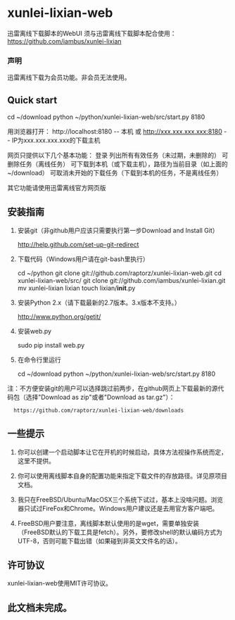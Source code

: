 xunlei-lixian-web
=================

迅雷离线下载脚本的WebUI
须与迅雷离线下载脚本配合使用： https://github.com/iambus/xunlei-lixian

### 声明
迅雷离线下载为会员功能。非会员无法使用。

Quick start
-----------

cd ~/download
python ~/python/xunlei-lixian-web/src/start.py 8180

用浏览器打开：
http://localhost:8180  --  本机
或
http://xxx.xxx.xxx.xxx:8180  --  IP为xxx.xxx.xxx.xxx的下载主机

网页只提供以下几个基本功能：
登录
列出所有有效任务（未过期，未删除的）
可删除任务（离线任务）
可下载到本机（或下载主机），路径为当前目录（如上面的~/download）
可取消未开始的下载任务（下载到本机的任务，不是离线任务）

其它功能请使用迅雷离线官方网页版

安装指南
--------

1. 安装git（非github用户应该只需要执行第一步Download and Install Git）

      http://help.github.com/set-up-git-redirect

2. 下载代码（Windows用户请在git-bash里执行）

      cd ~/python
      git clone git://github.com/raptorz/xunlei-lixian-web.git
      cd xunlei-lixian-web/src/
      git clone git://github.com/iambus/xunlei-lixian.git
      mv xunlei-lixian lixian
      touch lixian/__init__.py

3. 安装Python 2.x（请下载最新的2.7版本。3.x版本不支持。）

      http://www.python.org/getit/

4. 安装web.py

      sudo pip install web.py

5. 在命令行里运行

      cd ~/download
      python ~/python/xunlei-lixian-web/src/start.py 8180

注：不方便安装git的用户可以选择跳过前两步，在github网页上下载最新的源代码包（选择"Download as zip"或者"Download as tar.gz"）：

      https://github.com/raptorz/xunlei-lixian-web/downloads


一些提示
--------

1. 你可以创建一个启动脚本让它在开机的时候启动，具体方法视操作系统而定，这里不提供。

2. 你可以使用离线脚本自身的配置功能来指定下载文件的存放路径。详见原项目文档。

3. 我只在FreeBSD/Ubuntu/MacOSX三个系统下试过，基本上没啥问题。浏览器只试过FireFox和Chrome。Windows用户建议还是去用官方客户端吧。

4. FreeBSD用户要注意，离线脚本默认使用的是wget，需要单独安装（FreeBSD默认的下载工具是fetch）。另外，要修改shell的默认编码方式为UTF-8，否则可能下载出错（如果碰到非英文文件名的话）。


许可协议
--------

xunlei-lixian-web使用MIT许可协议。

此文档未完成。
--------------

